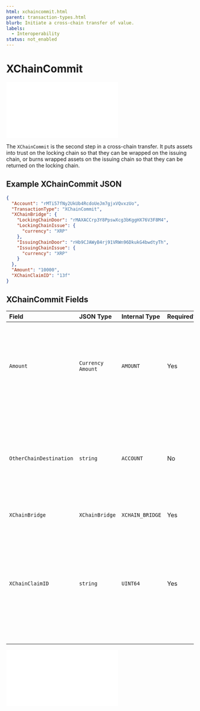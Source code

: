 ```yaml
---
html: xchaincommit.html 
parent: transaction-types.html
blurb: Initiate a cross-chain transfer of value.
labels:
  - Interoperability
status: not_enabled
---
```

# XChainCommit

<embed src="/snippets/_xchain-bridges-disclaimer.md" />

The `XChainCommit` is the second step in a cross-chain transfer. It puts assets into trust on the locking chain so that they can be wrapped on the issuing chain, or burns wrapped assets on the issuing chain so that they can be returned on the locking chain.


## Example XChainCommit JSON

```json
{
  "Account": "rMTi57fNy2UkUb4RcdoUeJm7gjxVQvxzUo",
  "TransactionType": "XChainCommit",
  "XChainBridge": {
    "LockingChainDoor": "rMAXACCrp3Y8PpswXcg3bKggHX76V3F8M4",
    "LockingChainIssue": {
      "currency": "XRP"
    },
    "IssuingChainDoor": "rHb9CJAWyB4rj91VRWn96DkukG4bwdtyTh",
    "IssuingChainIssue": {
      "currency": "XRP"
    }
  },
  "Amount": "10000",
  "XChainClaimID": "13f"
}
```


## XChainCommit Fields

| Field                   | JSON Type         | Internal Type     | Required? | Description |
|:------------------------|:------------------|:------------------|:----------|-------------|
| `Amount`                | `Currency Amount` | `AMOUNT`          | Yes       | The asset to commit, and the quantity. This must match the door account's `LockingChainIssue` (if on the locking chain) or the door account's `IssuingChainIssue` (if on the issuing chain). |
| `OtherChainDestination` | `string`          | `ACCOUNT`         | No        | The destination account on the destination chain. If this is not specified, the account that submitted the `XChainCreateClaimID` transaction on the destination chain will need to submit a `XChainClaim` transaction to claim the funds. |
| `XChainBridge`          | `XChainBridge`    | `XCHAIN_BRIDGE`   | Yes       | The bridge to use to transfer funds. |
| `XChainClaimID`         | `string`          | `UINT64`          | Yes       | The unique integer ID for a cross-chain transfer. This must be acquired on the destination chain (via a `XChainCreateClaimID` transaction) and checked from a validated ledger before submitting this transaction. If an incorrect sequence number is specified, the funds will be lost. |


<embed src="/docs/xls-38d-cross-chain-bridge/snippets/_xchainbridge-serialization.md" />


<!-- ## Error Cases

In addition to errors that can occur for all transactions, {{currentpage.name}} transactions can result in the following [transaction result codes](transaction-results.html):

| Error Code                    | Description                                  |
|:------------------------------|:---------------------------------------------|
| `temDISABLED`                 | The [NonFungibleTokensV1 amendment][] is not enabled. |
-->
